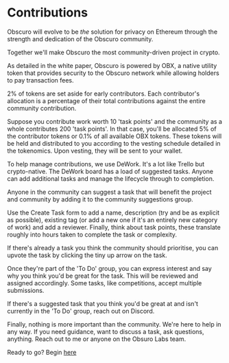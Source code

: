 # Contributions

Obscuro will evolve to be *the* solution for privacy on Ethereum through the strength and dedication of the Obscuro community. 

Together we'll make Obscuro the most community-driven project in crypto.

As detailed in the white paper, Obscuro is powered by OBX, a native utility token that provides security to the Obscuro network while allowing holders to pay transaction fees.

2% of tokens are set aside for early contributors. Each contributor's allocation is a percentage of their total contributions against the entire community contribution.

Suppose you contribute work worth 10 'task points' and the community as a whole contributes 200 'task points'. In that case, you'll be allocated 5% of the contributor tokens or 0.1% of all available OBX tokens. These tokens will be held and distributed to you according to the vesting schedule detailed in the tokenomics. Upon vesting, they will be sent to your wallet.

To help manage contributions, we use DeWork. It's a lot like Trello but crypto-native. The DeWork board has a load of suggested tasks. Anyone can add additional tasks and manage the lifecycle through to completion.
 
Anyone in the community can suggest a task that will benefit the project and community by adding it to the community suggestions group.
 
Use the Create Task form to add a name, description (try and be as explicit as possible), existing tag (or add a new one if it's an entirely new category of work) and add a reviewer. Finally, think about task points, these translate roughly into hours taken to complete the task or complexity.

If there's already a task you think the community should prioritise, you can upvote the task by clicking the tiny up arrow on the task.
 
Once they're part of the 'To Do' group, you can express interest and say why you think you'd be great for the task. This will be reviewed and assigned accordingly.
Some tasks, like competitions, accept multiple submissions.

If there's a suggested task that you think you'd be great at and isn't currently in the 'To Do' group, reach out on Discord.

Finally, nothing is more important than the community. We're here to help in any way. If you need guidance, want to discuss a task, ask questions, anything. Reach out to me or anyone on the Obsuro Labs team.

Ready to go? Begin [here](https://app.dework.xyz/o/obscuro-6jhKTFlgOKNhKW1sG9Pbpt/p/community-co-7bsAxi8yDlzjUc3BV4hKyg?inviteId=de008bf8-d8f0-4429-8433-7f4d575e89d8)
